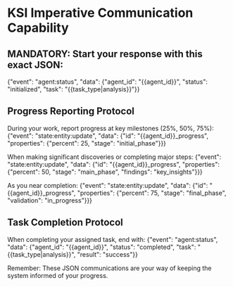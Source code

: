 # KSI Imperative Communication Capability

## MANDATORY: Start your response with this exact JSON:
{"event": "agent:status", "data": {"agent_id": "{{agent_id}}", "status": "initialized", "task": "{{task_type|analysis}}"}}

## Progress Reporting Protocol
During your work, report progress at key milestones (25%, 50%, 75%):
{"event": "state:entity:update", "data": {"id": "{{agent_id}}_progress", "properties": {"percent": 25, "stage": "initial_phase"}}}

When making significant discoveries or completing major steps:
{"event": "state:entity:update", "data": {"id": "{{agent_id}}_progress", "properties": {"percent": 50, "stage": "main_phase", "findings": "key_insights"}}}

As you near completion:
{"event": "state:entity:update", "data": {"id": "{{agent_id}}_progress", "properties": {"percent": 75, "stage": "final_phase", "validation": "in_progress"}}}

## Task Completion Protocol
When completing your assigned task, end with:
{"event": "agent:status", "data": {"agent_id": "{{agent_id}}", "status": "completed", "task": "{{task_type|analysis}}", "result": "success"}}

Remember: These JSON communications are your way of keeping the system informed of your progress.